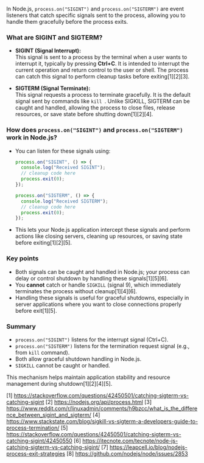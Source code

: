 In Node.js, `process.on("SIGINT")` and `process.on("SIGTERM")` are event listeners that catch specific signals sent to the
process, allowing you to handle them gracefully before the process exits.

### What are SIGINT and SIGTERM?

- **SIGINT (Signal Interrupt):**  
  This signal is sent to a process by the terminal when a user wants to interrupt it, typically by pressing **Ctrl+C**. It is
  intended to interrupt the current operation and return control to the user or shell. The process can catch this signal to
  perform cleanup tasks before exiting[1][2][3].

- **SIGTERM (Signal Terminate):**  
  This signal requests a process to terminate gracefully. It is the default signal sent by commands like `kill `. Unlike
  SIGKILL, SIGTERM can be caught and handled, allowing the process to close files, release resources, or save state before
  shutting down[1][2][4].

### How does `process.on("SIGINT")` and `process.on("SIGTERM")` work in Node.js?

- You can listen for these signals using:

  ```js
  process.on("SIGINT", () => {
    console.log("Received SIGINT");
    // cleanup code here
    process.exit(0);
  });

  process.on("SIGTERM", () => {
    console.log("Received SIGTERM");
    // cleanup code here
    process.exit(0);
  });
  ```

- This lets your Node.js application intercept these signals and perform actions like closing servers, cleaning up resources,
  or saving state before exiting[1][2][5].

### Key points

- Both signals can be caught and handled in Node.js; your process can delay or control shutdown by handling these
  signals[1][5][6].
- You **cannot** catch or handle `SIGKILL` (signal 9), which immediately terminates the process without cleanup[1][4][6].
- Handling these signals is useful for graceful shutdowns, especially in server applications where you want to close
  connections properly before exit[1][5].

### Summary

- `process.on("SIGINT")` listens for the interrupt signal (Ctrl+C).
- `process.on("SIGTERM")` listens for the termination request signal (e.g., from `kill` command).
- Both allow graceful shutdown handling in Node.js.
- `SIGKILL` cannot be caught or handled.

This mechanism helps maintain application stability and resource management during shutdown[1][2][4][5].

[1] https://stackoverflow.com/questions/42450501/catching-sigterm-vs-catching-sigint [2] https://nodejs.org/api/process.html
[3] https://www.reddit.com/r/linuxadmin/comments/h9bzcc/what_is_the_difference_between_sigint_and_sigterm/ [4]
https://www.stackstate.com/blog/sigkill-vs-sigterm-a-developers-guide-to-process-termination/ [5]
https://stackoverflow.com/questions/42450501/catching-sigterm-vs-catching-sigint/42450550 [6]
https://itecnote.com/tecnote/node-js-catching-sigterm-vs-catching-sigint/ [7]
https://leapcell.io/blog/nodejs-process-exit-strategies [8] https://github.com/nodejs/node/issues/2853
